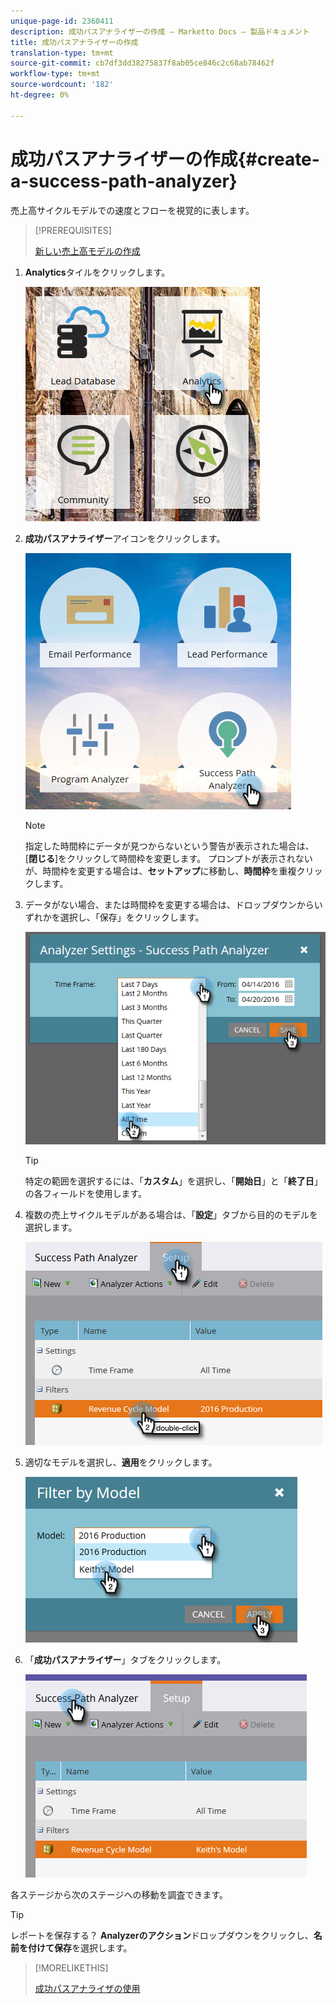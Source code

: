 ```yaml
---
unique-page-id: 2360411
description: 成功パスアナライザーの作成 — Marketto Docs — 製品ドキュメント
title: 成功パスアナライザーの作成
translation-type: tm+mt
source-git-commit: cb7df3dd38275837f8ab05ce846c2c68ab78462f
workflow-type: tm+mt
source-wordcount: '182'
ht-degree: 0%

---
```



# 成功パスアナライザーの作成{#create-a-success-path-analyzer}

売上高サイクルモデルでの速度とフローを視覚的に表します。

>[!PREREQUISITES]
>
>[新しい売上高モデルの作成](/help/marketo/product-docs/reporting/revenue-cycle-analytics/revenue-cycle-models/create-a-new-revenue-model.md)

1. **Analytics**&#x200B;タイルをクリックします。

   ![](assets/one.png)

1. **成功パスアナライザー**&#x200B;アイコンをクリックします。

   ![](assets/two.png)

   >[!NOTE]
   >
   >指定した時間枠にデータが見つからないという警告が表示された場合は、[**閉じる**]をクリックして時間枠を変更します。 プロンプトが表示されないが、時間枠を変更する場合は、**セットアップ**&#x200B;に移動し、**時間枠**&#x200B;を重複クリックします。

1. データがない場合、または時間枠を変更する場合は、ドロップダウンからいずれかを選択し、「保存」をクリックします。

   ![](assets/timeframe.png)

   >[!TIP]
   >
   >特定の範囲を選択するには、「**カスタム**」を選択し、「**開始日**」と「**終了日**」の各フィールドを使用します。

1. 複数の売上サイクルモデルがある場合は、「**設定**」タブから目的のモデルを選択します。

   ![](assets/four.png)

1. 適切なモデルを選択し、**適用**&#x200B;をクリックします。

   ![](assets/five.png)

1. 「**成功パスアナライザー**」タブをクリックします。

   ![](assets/success-tab.png)

各ステージから次のステージへの移動を調査できます。

>[!TIP]
>
>レポートを保存する？ **Analyzerのアクション**&#x200B;ドロップダウンをクリックし、**名前を付けて保存**&#x200B;を選択します。

>[!MORELIKETHIS]
>
>[成功パスアナライザの使用](/help/marketo/product-docs/reporting/revenue-cycle-analytics/revenue-cycle-models/using-the-success-path-analyzer.md)
